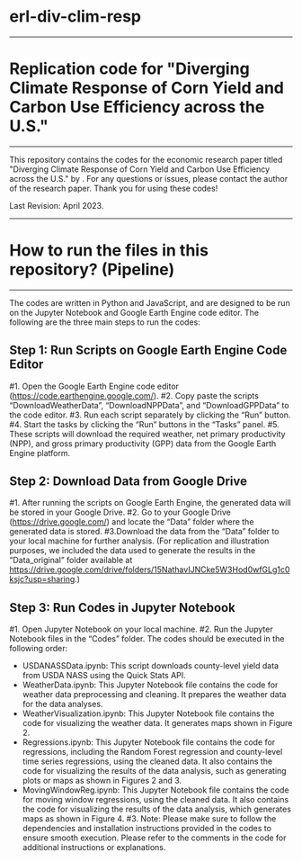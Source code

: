 # erl-div-clim-resp
----------
# Replication code for "Diverging Climate Response of Corn Yield and Carbon Use Efficiency across the U.S."
----------
This repository contains the codes for the economic research paper titled "Diverging Climate Response of Corn Yield and Carbon Use Efficiency across the U.S." by . For any questions or issues, please contact the author of the research paper. Thank you for using these codes!

Last Revision: April 2023.

---------
# How to run the files in this repository? (Pipeline)
---------
The codes are written in Python and JavaScript, and are designed to be run on the Jupyter Notebook and Google Earth Engine code editor. The following are the three main steps to run the codes:

## Step 1: Run Scripts on Google Earth Engine Code Editor
#1. Open the Google Earth Engine code editor (https://code.earthengine.google.com/).
#2. Copy paste the scripts “DownloadWeatherData”, “DownloadNPPData”, and “DownloadGPPData” to the code editor.
#3. Run each script separately by clicking the “Run” button.
#4. Start the tasks by clicking the “Run” buttons in the “Tasks” panel.
#5. These scripts will download the required weather, net primary productivity (NPP), and gross primary productivity (GPP) data from the Google Earth Engine platform.

## Step 2: Download Data from Google Drive
#1. After running the scripts on Google Earth Engine, the generated data will be stored in your Google Drive.
#2. Go to your Google Drive (https://drive.google.com/) and locate the “Data” folder where the generated data is stored.
#3.Download the data from the “Data” folder to your local machine for further analysis. (For replication and illustration purposes, we included the data used to generate the results in the “Data_original” folder available at https://drive.google.com/drive/folders/15NathavIJNCke5W3Hod0wfGLg1c0ksjc?usp=sharing.)

## Step 3: Run Codes in Jupyter Notebook
#1. Open Jupyter Notebook on your local machine.
#2. Run the Jupyter Notebook files in the “Codes” folder. The codes should be executed in the following order: 
- USDANASSData.ipynb: This script downloads county-level yield data from USDA NASS using the Quick Stats API.
- WeatherData.ipynb: This Jupyter Notebook file contains the code for weather data preprocessing and cleaning. It prepares the weather data for the data analyses.
- WeatherVisualization.ipynb: This Jupyter Notebook file contains the code for visualizing the weather data. It generates maps shown in Figure 2.
- Regressions.ipynb: This Jupyter Notebook file contains the code for regressions, including the Random Forest regression and county-level time series regressions, using the cleaned data. It also contains the code for visualizing the results of the data analysis, such as generating plots or maps as shown in Figures 2 and 3.
- MovingWindowReg.ipynb: This Jupyter Notebook file contains the code for moving window regressions, using the cleaned data. It also contains the code for visualizing the results of the data analysis, which generates maps as shown in Figure 4.
#3. Note: Please make sure to follow the dependencies and installation instructions provided in the codes to ensure smooth execution. Please refer to the comments in the code for additional instructions or explanations.
